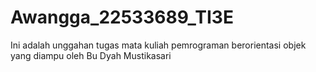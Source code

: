 # Awangga_22533689_TI3E
Ini adalah unggahan tugas mata kuliah pemrograman berorientasi objek yang diampu oleh Bu Dyah Mustikasari
